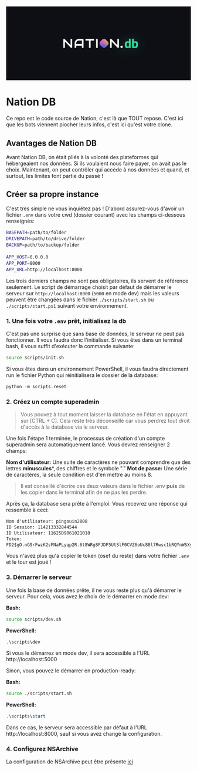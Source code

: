 ![Bannière de Nation DB](./assets/banner.png)

# Nation DB

Ce repo est le code source de Nation, c'est là que TOUT repose. C'est ici que les bots viennent piocher leurs infos, c'est ici qu'est votre clone.


## Avantages de Nation DB

Avant Nation DB, on était pliés à la volonté des plateformes qui hébergeaient nos données. Si ils voulaient nous faire payer, on avait pas le choix. Maintenant, on peut contrôler qui accède à nos données et quand, et surtout, les limites font partie du passé !

## Créer sa propre instance

C'est très simple ne vous inquiétez pas ! D'abord assurez-vous d'avoir un fichier `.env` dans votre cwd (dossier courant) avec les champs ci-dessous renseignés:

```sh
BASEPATH=path/to/folder
DRIVEPATH=path/to/drive/folder
BACKUP=path/to/backup/folder

APP_HOST=0.0.0.0
APP_PORT=8000
APP_URL=http://localhost:8000
```

Les trois derniers champs ne sont pas obligatoires, ils servent de référence seulement. Le script de démarrage choisit par défaut de démarrer le serveur sur `http://localhost:8000` (`5000` en mode dev) mais les valeurs peuvent être changées dans le fichier `./scripts/start.sh` ou `./scripts/start.ps1` suivant votre environnement.

### 1. Une fois votre `.env` prêt, initialisez la db

C'est pas une surprise que sans base de données, le serveur ne peut pas fonctionner. Il vous faudra donc l'initialiser. Si vous êtes dans un terminal bash, il vous suffit d'exécuter la commande suivante:

```sh
source scripts/init.sh
```

Si vous êtes dans un environnement PowerShell, il vous faudra directement run le fichier Python qui réinitialisera le dossier de la database:

```py
python -m scripts.reset
```

### 2. Créez un compte superadmin

> Vous pouvez à tout moment laisser la database en l'état en appuyant sur [CTRL + C]. Cela reste très déconseillé car vous perdrez tout droit d'accès à la database via le serveur.

Une fois l'étape 1 terminée, le processus de création d'un compte superadmin sera automatiquement lancé. Vous devrez renseigner 2 champs:

**Nom d'utilisateur:** Une suite de caractères ne pouvant comprendre que des lettres __minuscules__*, des chiffres et le symbole "."
**Mot de passe:** Une série de caractères, la seule condition est d'en mettre au moins 8.

> Il est conseillé d'écrire ces deux valeurs dans le fichier .env __puis__ de les copier dans le terminal afin de ne pas les perdre.

Après ça, la database sera prête à l'emploi. Vous recevrez une réponse qui ressemble à ceci:

```
Nom d'utilisateur: pingouin2008
ID Session: 114213332844544
ID Utilisateur: 11625D9061021010
Token: FD2$gO.nG9rFwzK2sFNaPLyqp2R.6t8WRg8FJDF5UtSlF0CVZ6oUc88l7Rwsc1bRQYnWSXytfDyOcASX0NU
```

Vous n'avez plus qu'à copier le token (osef du reste) dans votre fichier `.env` et le tour est joué !

### 3. Démarrer le serveur

Une fois la base de données prête, il ne vous reste plus qu'à démarrer le serveur. Pour cela, vous avez le choix de le démarrer en mode dev:

**Bash:**
```sh
source scripts/dev.sh
```

**PowerShell:**
```ps1
.\scripts\dev
```

Si vous le démarrez en mode dev, il sera accessible à l'URL http://localhost:5000

Sinon, vous pouvez le démarrer en production-ready:

**Bash:**
```sh
source ./scripts/start.sh
```

**PowerShell:**
```ps1
.\scripts\start
```

Dans ce cas, le serveur sera accessible par défaut à l'URL http://localhost:8000, sauf si vous avez changé la configuration.

### 4. Configurez NSArchive

La configuration de NSArchive peut être présente [ici](https://github.com/1nserv/nsarchive/README.md)